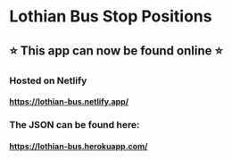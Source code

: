 # Lothian Bus Stop Positions

## ⭐️ This app can now be found online ⭐️ 

### Hosted on Netlify

#### https://lothian-bus.netlify.app/

### The JSON can be found here:

#### https://lothian-bus.herokuapp.com/